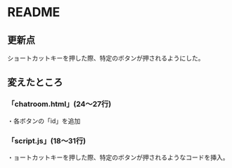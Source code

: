 # README
## 更新点

ショートカットキーを押した際、特定のボタンが押されるようにした。

## 変えたところ

### 「chatroom.html」(24～27行)
・各ボタンの「id」を追加

### 「script.js」(18～31行)
・ョートカットキーを押した際、特定のボタンが押されるようなコードを挿入。
